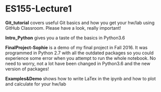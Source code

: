 # ES155-Lecture1
**Git_tutorial** covers useful Git basics and how you get your hw/lab using GitHub Classroom. Please have a look, really important!

**Intro_Python** gives you a taste of the basics in Python3.6

**FinalProject-Sophie** is a demo of my final project in Fall 2016. It was programmed in Python 2.7 with all the outdated packages so you could experience some error when you attempt to run the whole notebook. No need to worry, not a lot have been changed in Python3.6 and the new version of packages!

**Examples&Demo** shows how to write LaTex in the ipynb and how to plot and calculate for your hw/lab


 
